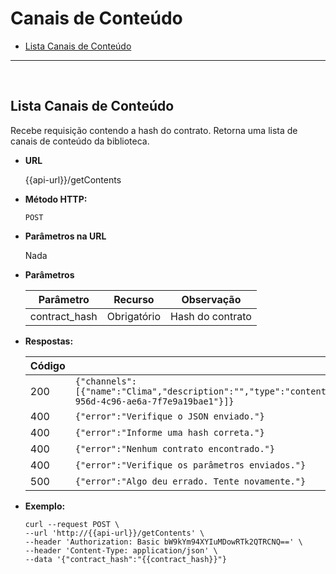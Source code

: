 # Canais de Conteúdo

- [Lista Canais de Conteúdo](Contents.md#lista-canais-de-conte%C3%BAdo)

----
<br/>

**Lista Canais de Conteúdo**
----
Recebe requisição contendo a hash do contrato. Retorna uma lista de canais de conteúdo da biblioteca.

* **URL**

  {{api-url}}/getContents

* **Método HTTP:**

  `POST`
  
*  **Parâmetros na URL**

   Nada 

* **Parâmetros**

	| Parâmetro | Recurso | Observação |
	|--|--|--|
	| contract_hash | Obrigatório | Hash do contrato |

* **Respostas:**
	
	|Código| Resposta |
	|--|--|
	| 200 | ```{"channels":[{"name":"Clima","description":"","type":"content","language":"pt","url":"weatherBrazil","token":"7979f5ef-956d-4c96-ae6a-7f7e9a19bae1"}]}``` |
	| 400 | `{"error":"Verifique o JSON enviado."}` |
	| 400 | `{"error":"Informe uma hash correta."}` |
	| 400 | `{"error":"Nenhum contrato encontrado."}` | 
	| 400 | `{"error":"Verifique os parâmetros enviados."}` |
	| 500 | `{"error":"Algo deu errado. Tente novamente."}` |

* **Exemplo:**
	
	````curl
	curl --request POST \
  --url 'http://{{api-url}}/getContents' \
  --header 'Authorization: Basic bW9kYm94XYIuMDowRTk2QTRCNQ==' \
  --header 'Content-Type: application/json' \
  --data '{"contract_hash":"{{contract_hash}}"}
  ```` 

